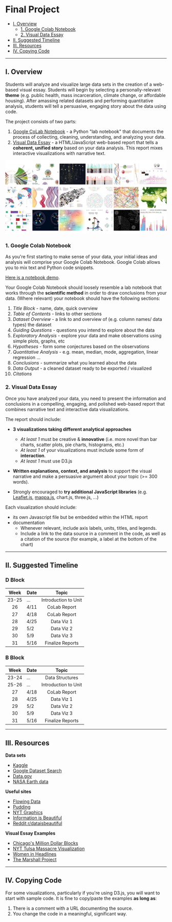 # Final Project

  - [I. Overview](#i-overview)
    - [1. Google Colab Notebook](#1-google-colab-notebook)
    - [2. Visual Data Essay](#2-visual-data-essay)
  - [II. Suggested Timeline](#ii-suggested-timeline)
  - [III. Resources](#iii-resources)
  - [IV. Copying Code](#iv-copying-code)

---
## I. Overview 
Students will analyze and visualize large data sets in the creation of a web-based visual essay. Students will begin by selecting a personally-relevant **theme** (e.g. public health, mass incarceration, climate change, or affordable housing). After amassing related datasets and performing quantitative analysis, students will tell a persuasive, engaging story about the data using code.

The project consists of two parts:

1. [Google CoLab Notebook](#1-google-colab-notebook) - a Python "lab notebook" that documents the process of collecting, cleaning, understanding, and analyzing your data. 
2. [Visual Data Essay](#2-visual-data-essay) - a HTML/JavaScript web-based report that tells a **coherent, unified story** based on your data analysis. This report mixes interactive visualizations with narrative text.

![data viz](assets/data.jpeg)
### 1. Google Colab Notebook
As you're first starting to make sense of your data, your initial ideas and analysis will comprise your Google Colab Notebook. Google Colab allows you to mix text and Python code snippets. 

[Here is a notebook demo](https://colab.research.google.com/drive/1KXW8jxytbLFwOS8diw428mTMqZ-LwBKt?usp=sharing).

Your Google Colab Notebook should loosely resemble a lab notebook that works through the **scientific method** in order to draw conclusions from your data. (Where relevant) your notebook should have the following sections:

1. *Title Block* - name, date, quick overview
2. *Table of Contents* - links to other sections
3. *Dataset Overview* - a link to and overview of (e.g. column names/ data types) the dataset 
4. *Guiding Questions* - questions you intend to explore about the data 
5. *Exploratory Analysis* - explore your data and make observations using simple plots, graphs, etc
6. *Hypotheses* - form some conjectures based on the observations
7. *Quantitative Analysis* - e.g. mean, median, mode, aggregation, linear regression ...
8. *Conclusions* - summarize what you learned about the data
9. *Data Output* - a cleaned dataset ready to be exported / visualized
10. *Citations*
 
### 2. Visual Data Essay
Once you have analyzed your data, you need to present the information and conclusions in a compelling, engaging, and polished web-based report that combines narrative text and interactive data visualizations. 

The report should include:  

* **3 visualizations taking different analytical approaches**  
  * *At least 1* must be creative & **innovative** (i.e. more novel than bar charts, scatter plots, pie charts, histograms, etc.) 
  * *At least 1* of your visualizations must include some form of **interaction**. 
  * *At least 1* must use D3.js
  
* **Written explanations, context, and analysis** to support the visual narrative and make a persuasive argument about your topic (>= 300 words).

* Strongly encouraged to **try additional JavaScript libraries** (e.g. [Leaflet.js](https://www.youtube.com/watch?v=nZaZ2dB6pow&t=2s), [mappa.js](https://mappa.js.org/docs/taxi-routes.html), chart.js, three.js, ...)

Each visualization should include:  

* its own Javascript file but be embedded within the HTML report
* documentation
  * Whenever relevant, include axis labels, units, titles, and legends.
  * Include a link to the data source in a comment in the code, as well as a citation of the source (for example, a label at the bottom of the chart)

---
## II. Suggested Timeline

### D Block
| **Week** | **Date** |       **Topic**      |
|:--------:|----------|:--------------------:|
|   23-25  |    ...   | Introduction to Unit |
|    26    |   4/11   | CoLab Report         |
|    27    |   4/18   | CoLab Report         |
|    28    |   4/25   | Data Viz 1           |
|    29    |    5/2   | Data Viz 2           |
|    30    |    5/9   | Data Viz 3           |
|    31    |   5/16   | Finalize Reports     |

### B Block
| **Week** | **Date** |       **Topic**      |
|:--------:|----------|:--------------------:|
|   23-24  |    ...   | Data Structures      |
|   25-26  |    ...   | Introduction to Unit |
|    27    |   4/18   | CoLab Report         |
|    28    |   4/25   | Data Viz 1           |
|    29    |    5/2   | Data Viz 2           |
|    30    |    5/9   | Data Viz 3           |
|    31    |   5/16   | Finalize Reports     |


---
## III. Resources
**Data sets**
* [Kaggle](https://www.kaggle.com/)
* [Google Dataset Search](https://datasetsearch.research.google.com/)
* [Data.gov](https://data.gov/)
* [NASA Earth data](https://earthdata.nasa.gov/)

**Useful sites** 

* [Flowing Data](https://flowingdata.com/)
* [Pudding](https://pudding.cool/)
* [NYT Graphics](https://www.nytimes.com/spotlight/graphics)
* [Information is Beautiful](https://informationisbeautiful.net/)
* [Reddit r/dataisbeautiful](https://www.reddit.com/r/dataisbeautiful/)

**Visual Essay Examples**

* [Chicago's Million Dollar Blocks](https://chicagosmilliondollarblocks.com/#12/41.9093/-87.6872)
* [NYT Tulsa Massacre Visualization](https://www.nytimes.com/interactive/2021/05/24/us/tulsa-race-massacre.html)
* [Women in Headlines](https://pudding.cool/2022/02/women-in-headlines/)
* [The Marshall Project](https://www.themarshallproject.org/2020/12/18/1-in-5-prisoners-in-the-u-s-has-had-covid-19)

---
## IV. Copying Code
For some visualizations, particularly if you're using D3.js, you will want to start with sample code. It is fine to copy/paste the examples **as long as**:

1. There is a comment with a URL documenting the source.
2. You change the code in a meaningful, significant way.